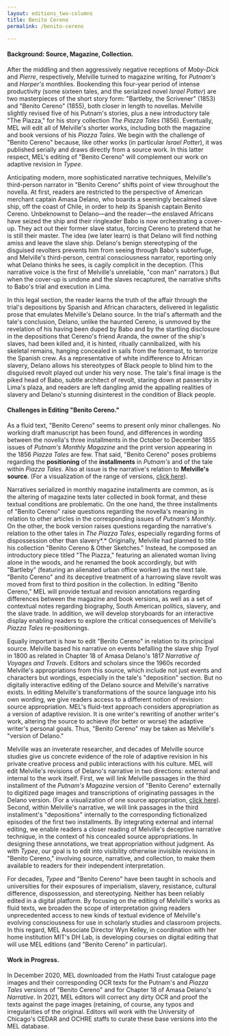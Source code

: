 ```yaml
---
layout: editions_two-columns
title: Benito Cereno
permalink: /benito-cereno

---
```


#### Background: Source, Magazine, Collection.

After the middling and then aggressively negative receptions of
*Moby-Dick* and *Pierre*, respectively, Melville turned to magazine
writing, for *Putnam's* and *Harper's* monthlies. Bookending this
four-year period of intense productivity (some sixteen tales, and the
serialized novel *Israel Potter*) are two masterpieces of the short
story form: "Bartleby, the Scrivener" (1853) and "Benito Cereno" (1855),
both closer in length to novellas. Melville slightly revised five of his
Putnam's stories, plus a new introductory tale "The Piazza," for his
story collection *The Piazza Tales* (1856). Eventually, MEL will edit
all of Melville's shorter works, including both the magazine and book
versions of his *Piazza Tales*. We begin with the challenge of "Benito
Cereno" because, like other works (in particular *Israel Potter*), it
was published serially and draws directly from a source work. In this
latter respect, MEL's editing of "Benito Cereno" will complement our
work on adaptive revision in *Typee*.

Anticipating modern, more sophisticated narrative techniques, Melville's
third-person narrator in "Benito Cereno" shifts point of view throughout
the novella. At first, readers are restricted to the perspective of
American merchant captain Amasa Delano, who boards a seemingly becalmed
slave ship, off the coast of Chile, in order to help its Spanish captain
Benito Cereno. Unbeknownst to Delano—and the reader—the enslaved
Africans have seized the ship and their ringleader Babo is now
orchestrating a cover-up. They act out their former slave status,
forcing Cereno to pretend that he is still their master. The idea (we
later learn) is that Delano will find nothing amiss and leave the slave
ship. Delano's benign stereotyping of the disguised revolters prevents
him from seeing through Babo's subterfuge, and Melville's third-person,
central consciousness narrator, reporting only what Delano thinks he
sees, is cagily complicit in the deception. (This narrative voice is the
first of Melville's unreliable, "con man" narrators.) But when the
cover-up is undone and the slaves recaptured, the narrative shifts to
Babo's trial and execution in Lima.

In this legal section, the reader learns the truth of the affair through
the trial's depositions by Spanish and African characters, delivered in
legalistic prose that emulates Melville's Delano source. In the trial's
aftermath and the tale's conclusion, Delano, unlike the haunted Cereno, is unmoved by the revelation of his having been duped by Babo and by
the startling disclosure in the depositions that Cereno's friend Aranda,
the owner of the ship's slaves, had been killed and, it is hinted,
ritually cannibalized, with his skeletal remains, hanging concealed in
sails from the foremast, to terrorize the Spanish crew. As a
representative of white indifference to African slavery, Delano allows
his stereotypes of Black people to blind him to the disguised revolt
played out under his very nose. The tale's final image is the piked head
of Babo, subtle architect of revolt, staring down at passersby in
Lima's plaza, and readers are left dangling amid the appalling realities
of slavery and Delano's stunning disinterest in the condition of Black
people.

#### Challenges in Editing "Benito Cereno."

As a fluid text, "Benito Cereno" seems to present only minor challenges. No working draft manuscript has been found, and differences in
wording between the novella's three installments in the October to
December 1855 issues of *Putnam's Monthly Magazine* and the print
version appearing in the 1856 *Piazza Tales* are few. That said, "Benito Cereno" poses problems regarding the **positioning** of the **installments** in *Putnam's* and of the tale within *Piazza Tales*. Also at issue is the narrative's relation to **Melville's source**. (For a visualization of the range of versions, <a href="pdf/Editing-Benito-Cereno-Slide1.pdf/" target="_blank">click here</a>).

Narratives serialized in monthly magazine installments are common, as is
the altering of magazine texts later collected in book format, and these
textual conditions are problematic. On the one hand, the three
installments of "Benito Cereno" raise questions regarding the novella's
meaning in relation to other articles in the corresponding issues of
*Putnam's Monthly*. On the other, the book version raises questions
regarding the narrative's relation to the other tales in *The Piazza
Tales*, especially regarding forms of dispossession other than
slavery*.* Originally, Melville had planned to title his collection
"Benito Cereno & Other Sketches." Instead, he composed an introductory
piece titled "The Piazza," featuring an alienated woman living alone in
the woods, and he renamed the book accordingly, but with "Bartleby"
(featuring an alienated urban office worker) as the next tale. "Benito
Cereno" and its deceptive treatment of a harrowing slave revolt was
moved from first to third position in the collection. In editing "Benito Cereno," MEL will
provide textual and revision annotations regarding differences between
the magazine and book versions, as well as a set of contextual notes
regarding biography, South American politics, slavery, and the slave
trade. In addition, we will develop storyboards for an interactive
display enabling readers to explore the critical consequences of
Melville's *Piazza Tales* re-positionings.

Equally important is how to edit "Benito Cereno" in relation to its
principal source. Melville based his narrative on events befalling the
slave ship *Tryal* in 1800 as related in Chapter 18 of Amasa Delano's
1817 *Narrative of Voyages and Travels*. Editors and scholars since the
1960s recorded Melville's appropriations from this source, which include
not just events and characters but wordings, especially in the tale's
"deposition" section. But no digitally interactive editing of the Delano
source and Melville's narrative exists. In editing Melville's
transformations of the source language into his own wording, we give readers access
to a different notion of revision: source appropriation. MEL's
fluid-text approach considers appropriation as a version of adaptive
revision. It is one writer's rewriting of another writer's work,
altering the source to achieve (for better or worse) the adaptive
writer's personal goals. Thus, "Benito Cereno" may be taken as
Melville's "version of Delano."

Melville was an inveterate researcher, and decades of Melville source
studies give us concrete evidence of the role of adaptive revision in
his private creative process and public interactions with his culture.
MEL will edit Melville's revisions of Delano's narrative in two directions:
external and internal to the work itself. First, we will link Melville
passages in the third installment of the *Putnam's Magazine* version of
"Benito Cereno" externally to digitized page images and transcriptions
of originating passages in the Delano version. (For a visualization of one source appropriation, <a href="pdf/Editing-Benito-Cereno-Slide2.pdf/" target="_blank">click here</a>). Second, within Melville's narrative, we will link passages in the
third installment's "depositions" internally to the corresponding
fictionalized episodes of the first two installments. By integrating
external and internal editing, we enable readers a closer reading of
Melville's deceptive narrative technique, in the context of his
concealed source appropriations. In designing these annotations, we
treat appropriation without judgment. As with *Typee*, our goal is to
edit into visibility otherwise invisible revisions in "Benito Cereno,"
involving source, narrative, and collection, to make them available to
readers for their independent interpretation.

For decades, *Typee* and "Benito Cereno" have been taught in schools and
universities for their exposures of imperialism, slavery, resistance,
cultural difference, dispossession, and stereotyping. Neither has been
reliably edited in a digital platform. By focusing on the editing of
Melville's works as fluid texts, we broaden the scope of interpretation
giving readers unprecedented access to new kinds of textual evidence of
Melville's evolving consciousness for use in scholarly studies and
classroom projects. In this regard, MEL Associate Director Wyn Kelley,
in coordination with her home institution MIT's DH Lab, is developing
courses on digital editing that will use MEL editions (and "Benito
Cereno" in particular).

#### Work in Progress.
In December 2020, MEL downloaded from the Hathi Trust catalogue
page images and their corresponding OCR texts for the Putnam's and
*Piazza Tales* versions of "Benito Cereno" and for Chapter 18 of Amasa
Delano's *Narrative*. In 2021, MEL editors will correct any dirty OCR
and proof the texts against the page images (retaining, of course, any typos and
irregularities of the original. Editors will work with the University of
Chicago's CEDAR and OCHRE staffs to curate these base versions into the
MEL database.
